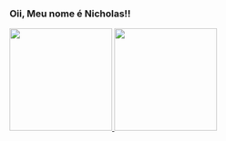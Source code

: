 ### Oii, Meu nome é Nicholas!!
 <div>
  <a href="https://github.com/nicholasgdml">
  <img height="180em" src="https://github-readme-stats.vercel.app/api?username=nicholasgdml&show_icons=true&theme=tokyonight&include_all_commits=true&count_private=true"/>
  <img height="180em" src="https://github-readme-stats.vercel.app/api/top-langs/?username=nicholasgdml&layout=compact&langs_count=7&theme=tokyonight"/>
</div>
